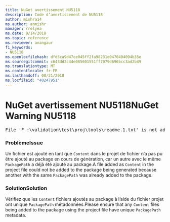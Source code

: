 ```yaml
---
title: NuGet avertissement NU5118
description: Code d’avertissement de NU5118
author: mishra14
ms.author: anmishr
manager: rrelyea
ms.date: 8/14/2018
ms.topic: reference
ms.reviewer: anangaur
f1_keywords:
- NU5118
ms.openlocfilehash: dfd5ca9d47ce045ff2fa98231e0470404094b35e
ms.sourcegitcommit: c643dd2c44e085601551ff7079d696bcc3ad2b49
ms.translationtype: MT
ms.contentlocale: fr-FR
ms.lasthandoff: 08/21/2018
ms.locfileid: "40247951"
---
```

# <a name="nuget-warning-nu5118"></a><span data-ttu-id="f36e4-103">NuGet avertissement NU5118</span><span class="sxs-lookup"><span data-stu-id="f36e4-103">NuGet Warning NU5118</span></span>
<pre>File 'F :\validation\test\proj\tools\readme.1.txt' is not added because the package already contains file 'tools\readme.txt'</pre>

### <a name="issue"></a><span data-ttu-id="f36e4-104">Problème</span><span class="sxs-lookup"><span data-stu-id="f36e4-104">Issue</span></span>

<span data-ttu-id="f36e4-105">Un fichier est ajouté en tant que `Content` dans le projet de fichier n’a pas pu être ajouté au package en cours de génération, car un autre avec le même `PackagePath` a déjà été ajouté au package.</span><span class="sxs-lookup"><span data-stu-id="f36e4-105">A file added as `Content` in the project file could not be added to the package being generated because another with the same `PackagePath` was already added to the package.</span></span>


### <a name="solution"></a><span data-ttu-id="f36e4-106">Solution</span><span class="sxs-lookup"><span data-stu-id="f36e4-106">Solution</span></span>

<span data-ttu-id="f36e4-107">Vérifiez que les `Content` fichiers ajoutés au package à l’aide du fichier projet ont unique `PackagePath` métadonnées.</span><span class="sxs-lookup"><span data-stu-id="f36e4-107">Please ensure that any `Content` files being added to the package using the project file have unique `PackagePath` metadata.</span></span>

